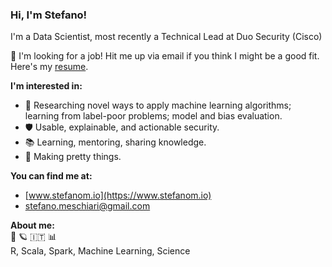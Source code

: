 ### Hi, I'm Stefano!
I'm a Data Scientist, most recently a Technical Lead at Duo Security (Cisco)

🚨 I'm looking for a job! Hit me up via email if you think I might be a good fit. Here's my [resume](https://www.stefanom.io/resume/).

**I'm interested in:**<br>
* 🤖	Researching novel ways to apply machine learning algorithms; learning from label-poor problems; model and bias evaluation.<br>
* 🛡	Usable, explainable, and actionable security.<br>
* 📚	Learning, mentoring, sharing knowledge.<br>
* 💅	Making pretty things.<br>

**You can find me at:**<br>
* [www.stefanom.io](https://www.stefanom.io)
* stefano.meschiari@gmail.com

**About me:**<br>
🌈 🪐 🇮🇹 📊<br>
R, Scala, Spark, Machine Learning, Science<br>
